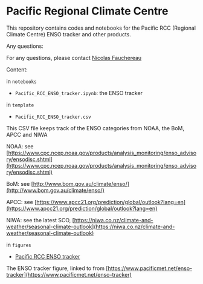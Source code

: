 # Pacific Regional Climate Centre

This repository contains codes and notebooks for the Pacific RCC (Regional Climate Centre) ENSO tracker and other 
products. 

Any questions: 

For any questions, please contact [Nicolas Fauchereau](mailto:nicolas.fauchereau@niwa.co.nz)

Content:

in `notebooks`

- `Pacific_RCC_ENSO_tracker.ipynb`: the ENSO tracker 

in `template`

- `Pacific_RCC_ENSO_tracker.csv`

This CSV file keeps track of the ENSO categories from NOAA, the BoM, APCC and NIWA 

NOAA: see [https://www.cpc.ncep.noaa.gov/products/analysis_monitoring/enso_advisory/ensodisc.shtml](https://www.cpc.ncep.noaa.gov/products/analysis_monitoring/enso_advisory/ensodisc.shtml)

BoM: see [http://www.bom.gov.au/climate/enso/](http://www.bom.gov.au/climate/enso/)

APCC: see [https://www.apcc21.org/prediction/global/outlook?lang=en](https://www.apcc21.org/prediction/global/outlook?lang=en)

NIWA: see the latest SCO, [https://niwa.co.nz/climate-and-weather/seasonal-climate-outlook](https://niwa.co.nz/climate-and-weather/seasonal-climate-outlook)

in `figures`

- [Pacific RCC ENSO tracker](https://raw.githubusercontent.com/nicolasfauchereau/Pacific_RCC/main/figures/prototype_Pacific_RCC.png)

The ENSO tracker figure, linked to from [https://www.pacificmet.net/enso-tracker](https://www.pacificmet.net/enso-tracker)
